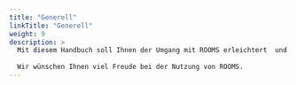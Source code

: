 ```yaml
---
title: "Generell"
linkTitle: "Generell"
weight: 9
description: >
  Mit diesem Handbuch soll Ihnen der Umgang mit ROOMS erleichtert  und die Funktionsweisen erklärt werden. Es dient als Leitfaden für Schulungen sowie als Nachschlagewerk im täglichen Gebrauch. Nicht alle Funktionen sind für jeden Benutzenden sichtbar. Teilweise sind entsprechende Berechtigungen nötig. Bezüglich der Ihrer Berechtigungen wenden Sie sich bitte an Ihren Administrator.
  
  Wir wünschen Ihnen viel Freude bei der Nutzung von ROOMS.
---
```

